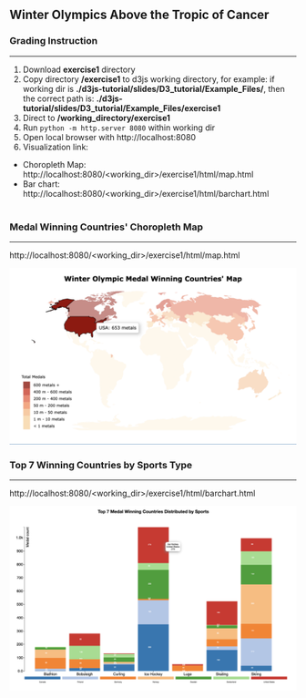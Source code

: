 ## Winter Olympics Above the Tropic of Cancer

### Grading Instruction
-------------------
1. Download **exercise1** directory
2. Copy directory **/exercise1** to d3js working directory, for example: if working dir is **./d3js-tutorial/slides/D3_tutorial/Example_Files/**, then the correct path is: **./d3js-tutorial/slides/D3_tutorial/Example_Files/exercise1**
3. Direct to **/working_directory/exercise1**
4. Run ```python -m http.server 8080``` within working dir
5. Open local browser with http://localhost:8080
6. Visualization link:
- Choropleth Map: http://localhost:8080/<working_dir>/exercise1/html/map.html
- Bar chart: http://localhost:8080/<working_dir>/exercise1/html/barchart.html
<br></br>

### Medal Winning Countries' Choropleth Map
-------------------
http://localhost:8080/<working_dir>/exercise1/html/map.html

<img src="./img/map.png" alt="map" width="600"/>

### Top 7 Winning Countries by Sports Type
-------------------
http://localhost:8080/<working_dir>/exercise1/html/barchart.html

<img src="./img/stacked_bar.png" alt="map" width="600"/>
